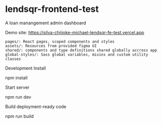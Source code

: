 # lendsqr-frontend-test

A loan manangement admin dashboard 

Demo site: https://silva-chijioke-michael-lendsqr-fe-test.vercel.app

    pages/: React pages, scoped components and styles
    assets/: Resources from provided figma UI
    shared/: components and type definitions shared globally accross app
    global-styles/: Sass global variables, mixins and custom utility classes

Development
Install

npm install

Start server

npm run dev

Build deployment-ready code

npm run build
